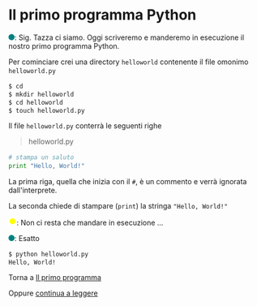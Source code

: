 # Il primo programma Python

![](../../images/people/tess.png): Sig. Tazza ci siamo. Oggi scriveremo e manderemo
in esecuzione il nostro primo programma Python.

Per cominciare crei una directory `helloworld` contenente il file omonimo `helloworld.py`

```
$ cd
$ mkdir helloworld
$ cd helloworld
$ touch helloworld.py
```

Il file `helloworld.py` conterrà le seguenti righe

> helloworld.py

```py
# stampa un saluto
print "Hello, World!"
```

La prima riga, quella che inizia con il `#`, è un commento e verrà
ignorata dall'interprete.

La seconda chiede di stampare (`print`) la stringa `"Hello, World!"`

![](../../images/people/tazza.png): Non ci resta che mandare in esecuzione ...

![](../../images/people/tess.png): Esatto

```
$ python helloworld.py
Hello, World!
```

Torna a [Il primo programma](../summary.md)

Oppure [continua a leggere](variabili.md)
